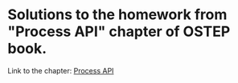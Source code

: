 # Solutions to the homework from "Process API" chapter of OSTEP book.

Link to the chapter: [Process API](http://pages.cs.wisc.edu/~remzi/OSTEP/cpu-api.pdf)
